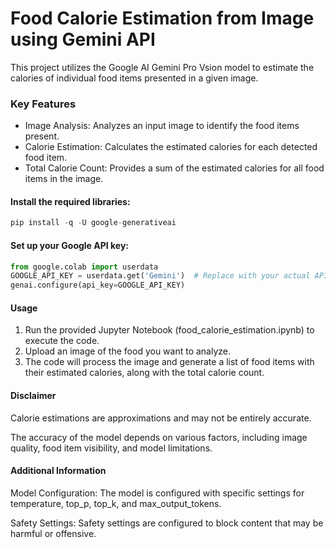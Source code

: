 # Food Calorie Estimation from Image using Gemini API

This project utilizes the Google AI Gemini Pro Vsion model to estimate the calories of individual food items presented in a given image.

### Key Features
- Image Analysis: Analyzes an input image to identify the food items present.
- Calorie Estimation: Calculates the estimated calories for each detected food item.
- Total Calorie Count: Provides a sum of the estimated calories for all food items in the image.

#### Install the required libraries:
```python
pip install -q -U google-generativeai
```

#### Set up your Google API key:
```python
from google.colab import userdata
GOOGLE_API_KEY = userdata.get('Gemini')  # Replace with your actual API key
genai.configure(api_key=GOOGLE_API_KEY)
```
#### Usage
1. Run the provided Jupyter Notebook (food_calorie_estimation.ipynb) to execute the code.
2. Upload an image of the food you want to analyze.
3. The code will process the image and generate a list of food items with their estimated calories, along with the total calorie count.

#### Disclaimer
Calorie estimations are approximations and may not be entirely accurate.

The accuracy of the model depends on various factors, including image quality, food item visibility, and model limitations.


#### Additional Information
Model Configuration: The model is configured with specific settings for temperature, top_p, top_k, and max_output_tokens.

Safety Settings: Safety settings are configured to block content that may be harmful or offensive.
